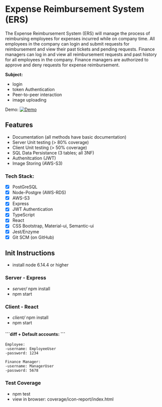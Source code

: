 # Expense Reimbursement System (ERS)
The Expense Reimbursement System (ERS) will manage the process of reimbursing employees for expenses incurred while on company time. All employees in the company can login and submit requests for reimbursement and view their past tickets and pending requests. Finance managers can log in and view all reimbursement requests and past history for all employees in the company. Finance managers are authorized to approve and deny requests for expense reimbursement.

**Subject:**
- login 
- token Authentication
- Peer-to-peer interaction
- image uploading

Demo:
[![Demo](https://github.com/chriscastaneda/rev-p3-stackoverflow/blob/master/demo_snip.PNG)](https://drive.google.com/file/d/1BLASWSgBj68wFKGgZ9Nf1D_zzBa0_9Wc/view?usp=sharing)

## Features
- Documentation (all methods have basic documentation)
- Server Unit testing (> 80% coverage)
- Client Unit testing (> 50% coverage)
- SQL Data Persistance (3 tables; all 3NF)
- Authenitcation (JWT)
- Image Storing (AWS-S3)

### Tech Stack:
- [x] PostGreSQL
- [x] Node-Postgre (AWS-RDS)
- [x] AWS-S3
- [x] Express
- [x] JWT Authentication
- [x] TypeScript
- [x] React
- [x] CSS Bootstrap, Material-ui, Semantic-ui
- [x] Jest/Enzyme
- [x] Git SCM (on GitHub)

## Init Instructions
- install node 6.14.4 or higher

### Server - Express
- _server/_ npm install
- npm start

### Client - React
- _client/_ npm install
- npm start

<div id="anchor">
<h4>  
```diff
+ Default accounts:
```
</h4
</div> 

```
Employee:
-username: EmployeeUser
-password: 1234

Finance Manager: 
-username: ManagerUser
-password: 5678
```

</div>

### Test Coverage
  - npm test
  - view in browser: coverage/icon-report/index.html
